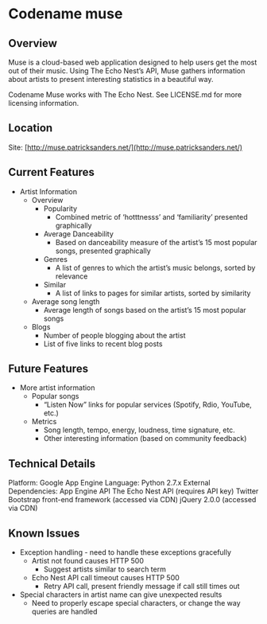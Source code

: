 Codename muse
====

## Overview ##
Muse is a cloud-based web application designed to help users get the most out of their music. Using The Echo Nest’s API, Muse gathers information about artists to present interesting statistics in a beautiful way.

Codename Muse works with The Echo Nest. See LICENSE.md for more licensing information.

## Location ##
Site: [http://muse.patricksanders.net/](http://muse.patricksanders.net/)

## Current Features ##
* Artist Information
	* Overview
		* Popularity
			* Combined metric of ‘hotttnesss’ and ‘familiarity’ presented graphically
		* Average Danceability
			* Based on danceability measure of the artist’s 15 most popular songs, presented graphically
		* Genres
			* A list of genres to which the artist’s music belongs, sorted by relevance
		* Similar
			* A list of links to pages for similar artists, sorted by similarity
	* Average song length
		* Average length of songs based on the artist’s 15 most popular songs
	* Blogs
		* Number of people blogging about the artist
		* List of five links to recent blog posts

## Future Features ##
* More artist information
	* Popular songs
		* “Listen Now” links for popular services (Spotify, Rdio, YouTube, etc.)
	* Metrics
		* Song length, tempo, energy, loudness, time signature, etc.
		* Other interesting information (based on community feedback)

## Technical Details ##
Platform: Google App Engine
Language: Python 2.7.x
External Dependencies:
	App Engine API
	The Echo Nest API (requires API key)
	Twitter Bootstrap front-end framework (accessed via CDN)
	jQuery 2.0.0 (accessed via CDN)

## Known Issues ##
* Exception handling - need to handle these exceptions gracefully
	* Artist not found causes HTTP 500
		* Suggest artists similar to search term
	* Echo Nest API call timeout causes HTTP 500
		* Retry API call, present friendly message if call still times out
* Special characters in artist name can give unexpected results
	* Need to properly escape special characters, or change the way queries are handled